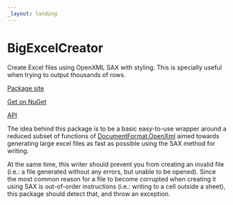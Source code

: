```yaml
---
_layout: landing
---
```


# BigExcelCreator

Create Excel files using OpenXML SAX with styling.
This is specially useful when trying to output thousands of rows.

[Package site](https://fenase.github.io/projects/BigExcelCreator)

[Get on NuGet](https://www.nuget.org/packages/BigExcelCreator/)

[API](/api/BigExcelCreator.html)


The idea behind this package is to be a basic easy-to-use wrapper around a reduced subset of functions of 
[DocumentFormat.OpenXml](https://www.nuget.org/packages/DocumentFormat.OpenXml)
aimed towards generating large excel files as fast as possible using the SAX method for writing.

At the same time, this writer should prevent you from creating an invalid file
(i.e.: a file generated without any errors, but unable to be opened).
Since the most common reason for a file to become corrupted when creating it using SAX is out-of-order instructions
(i.e.: writing to a cell outside a sheet), this package should detect that, and throw an exception.


